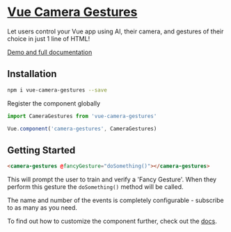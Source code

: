 # [Vue Camera Gestures](https://vue.cameragestures.com)

Let users control your Vue app using AI, their camera, and gestures of their choice in just 1 line of HTML!

[Demo and full documentation](https://vue.cameragestures.com)

## Installation
```bash
npm i vue-camera-gestures --save
```
Register the component globally
```js
import CameraGestures from 'vue-camera-gestures'

Vue.component('camera-gestures', CameraGestures)
```

## Getting Started
```html
<camera-gestures @fancyGesture="doSomething()"></camera-gestures>
```
This will prompt the user to train and verify a 'Fancy Gesture'. When they perform this gesture the `doSomething()` method will be called.

The name and number of the events is completely configurable - subscribe to as many as you need.

To find out how to customize the component further, check out the [docs](https://vue.cameragestures.com).